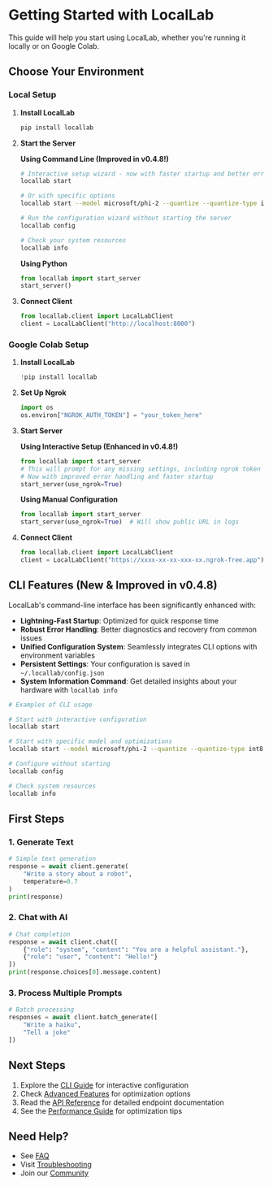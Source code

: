 # Getting Started with LocalLab

This guide will help you start using LocalLab, whether you're running it locally or on Google Colab.

## Choose Your Environment

### Local Setup

1. **Install LocalLab**

   ```bash
   pip install locallab
   ```

2. **Start the Server**

   **Using Command Line (Improved in v0.4.8!)**

   ```bash
   # Interactive setup wizard - now with faster startup and better error handling
   locallab start

   # Or with specific options
   locallab start --model microsoft/phi-2 --quantize --quantize-type int8 --attention-slicing

   # Run the configuration wizard without starting the server
   locallab config

   # Check your system resources
   locallab info
   ```

   **Using Python**

   ```python
   from locallab import start_server
   start_server()
   ```

3. **Connect Client**
   ```python
   from locallab.client import LocalLabClient
   client = LocalLabClient("http://localhost:8000")
   ```

### Google Colab Setup

1. **Install LocalLab**

   ```python
   !pip install locallab
   ```

2. **Set Up Ngrok**

   ```python
   import os
   os.environ["NGROK_AUTH_TOKEN"] = "your_token_here"
   ```

3. **Start Server**

   **Using Interactive Setup (Enhanced in v0.4.8!)**

   ```python
   from locallab import start_server
   # This will prompt for any missing settings, including ngrok token
   # Now with improved error handling and faster startup
   start_server(use_ngrok=True)
   ```

   **Using Manual Configuration**

   ```python
   from locallab import start_server
   start_server(use_ngrok=True)  # Will show public URL in logs
   ```

4. **Connect Client**
   ```python
   from locallab.client import LocalLabClient
   client = LocalLabClient("https://xxxx-xx-xx-xxx-xx.ngrok-free.app")  # Use URL from logs
   ```

## CLI Features (New & Improved in v0.4.8)

LocalLab's command-line interface has been significantly enhanced with:

- **Lightning-Fast Startup**: Optimized for quick response time
- **Robust Error Handling**: Better diagnostics and recovery from common issues
- **Unified Configuration System**: Seamlessly integrates CLI options with environment variables
- **Persistent Settings**: Your configuration is saved in `~/.locallab/config.json`
- **System Information Command**: Get detailed insights about your hardware with `locallab info`

```bash
# Examples of CLI usage

# Start with interactive configuration
locallab start

# Start with specific model and optimizations
locallab start --model microsoft/phi-2 --quantize --quantize-type int8

# Configure without starting
locallab config

# Check system resources
locallab info
```

## First Steps

### 1. Generate Text

```python
# Simple text generation
response = await client.generate(
    "Write a story about a robot",
    temperature=0.7
)
print(response)
```

### 2. Chat with AI

```python
# Chat completion
response = await client.chat([
    {"role": "system", "content": "You are a helpful assistant."},
    {"role": "user", "content": "Hello!"}
])
print(response.choices[0].message.content)
```

### 3. Process Multiple Prompts

```python
# Batch processing
responses = await client.batch_generate([
    "Write a haiku",
    "Tell a joke"
])
```

## Next Steps

1. Explore the [CLI Guide](./cli.md) for interactive configuration
2. Check [Advanced Features](./advanced.md) for optimization options
3. Read the [API Reference](./api.md) for detailed endpoint documentation
4. See the [Performance Guide](../features/performance.md) for optimization tips

## Need Help?

- See [FAQ](./faq.md)
- Visit [Troubleshooting](./troubleshooting.md)
- Join our [Community](https://github.com/Developer-Utkarsh/LocalLab/discussions)
